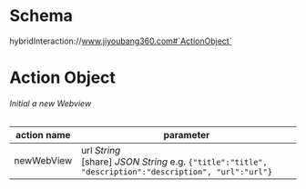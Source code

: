 # Schema
hybridInteraction://www.jiyoubang360.com#`ActionObject`
# Action Object
###### Initial a new Webview
action name| parameter
--- | ---
newWebView |  url *String*<br>[share] *JSON String* e.g. `{"title":"title", "description":"description", "url":"url"}`
